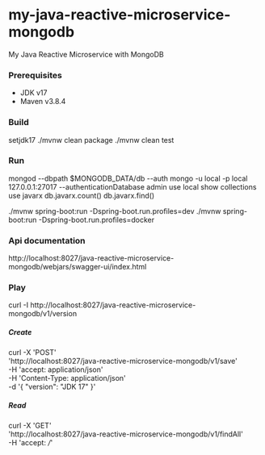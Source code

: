 # my-java-reactive-microservice-mongodb
My Java Reactive Microservice with MongoDB

### Prerequisites
- JDK v17
- Maven v3.8.4

### Build
setjdk17
./mvnw clean package
./mvnw clean test

### Run
mongod --dbpath $MONGODB_DATA/db --auth
mongo -u local -p local 127.0.0.1:27017 --authenticationDatabase admin
use local
show collections
use javarx
db.javarx.count()
db.javarx.find()

./mvnw spring-boot:run -Dspring-boot.run.profiles=dev
./mvnw spring-boot:run -Dspring-boot.run.profiles=docker

### Api documentation
http://localhost:8027/java-reactive-microservice-mongodb/webjars/swagger-ui/index.html

### Play
curl -I http://localhost:8027/java-reactive-microservice-mongodb/v1/version

##### Create
curl -X 'POST' \
  'http://localhost:8027/java-reactive-microservice-mongodb/v1/save' \
  -H 'accept: application/json' \
  -H 'Content-Type: application/json' \
  -d '{
  "version": "JDK 17"
}'

##### Read
curl -X 'GET' \
'http://localhost:8027/java-reactive-microservice-mongodb/v1/findAll' \
-H 'accept: */*'

